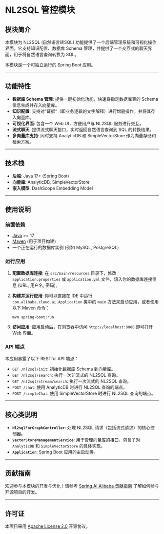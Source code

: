 # NL2SQL 管控模块

## 模块简介

本模块为 NL2SQL (自然语言转SQL) 功能提供了一个后端管理系统和可视化操作界面。它支持知识配置、数据库 Schema 管理，并提供了一个交互式的聊天界面，用于将自然语言查询转换为 SQL。

本模块是一个可独立运行的 Spring Boot 应用。

---

## 功能特性

- **数据库 Schema 管理**: 提供一键初始化功能，快速将指定数据库表的 Schema 信息生成并存入向量库。
- **知识配置**: 支持对“证据”（即业务逻辑的文字解释）进行增删操作，并将其存入向量库。
- **可视化界面**: 包含一个 Web UI，方便用户与 NL2SQL 服务进行交互。
- **流式聊天**: 提供流式聊天接口，实时返回自然语言查询到 SQL 的转换结果。
- **多向量库支持**: 同时支持 AnalyticDB 和 SimpleVectorStore 作为向量存储和检索方案。

---

## 技术栈

- **后端**: Java 17+ (Spring Boot)
- **向量库**: AnalyticDB, SimpleVectorStore
- **嵌入模型**: DashScope Embedding Model

---

## 使用说明

### 前置依赖

- [Java](https://www.oracle.com/java/technologies/javase-jdk17-downloads.html) >= 17
- [Maven](https://maven.apache.org/) (用于项目构建)
- 一个正在运行的数据库实例 (例如 MySQL, PostgreSQL)

### 运行应用

1.  **配置数据库连接**:
    在 `src/main/resources` 目录下，修改 `application.properties` 或 `application.yml` 文件，填入你的数据库连接信息 (URL, 用户名, 密码)。

2.  **构建并运行应用**:
    你可以直接在 IDE 中运行 `com.alibaba.cloud.ai.Application` 类中的 `main` 方法来启动应用，或者使用以下 Maven 命令：

    ```bash
    mvn spring-boot:run
    ```

3.  **访问应用**:
    应用启动后，在浏览器中访问 `http://localhost:8080` 即可打开 Web 界面。

### API 端点

本应用暴露了以下 RESTful API 端点：

- `GET /nl2sql/init`: 初始化数据库 Schema 到向量库。
- `GET /nl2sql/search`: 执行一次非流式的 NL2SQL 查询。
- `GET /nl2sql/stream/search`: 执行一次流式的 NL2SQL 查询。
- `POST /chat`: 使用 AnalyticDB 时进行 NL2SQL 查询的端点。
- `POST /simpleChat`: 使用 SimpleVectorStore 时进行 NL2SQL 查询的端点。

---

## 核心类说明

- **`Nl2sqlForGraphController`**: 处理 NL2SQL 请求（包括流式请求）的核心控制器。
- **`VectorStoreManagementService`**: 用于管理向量库的接口，包含了对 `AnalyticDB` 和 `SimpleVectorStore` 的具体实现。
- **`Application`**: Spring Boot 应用的主启动类。

---

## 贡献指南

欢迎参与本模块的开发与优化！请参考 [Spring AI Alibaba 贡献指南](https://github.com/alibaba/spring-ai-alibaba/blob/main/CONTRIBUTING-zh.md) 了解如何参与开源项目的开发。

---

## 许可证

本项目采用 [Apache License 2.0](https://www.apache.org/licenses/LICENSE-2.0) 开源协议。
